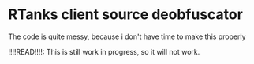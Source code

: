 # RTanks client source deobfuscator
The code is quite messy, because i don't have time to make this properly

!!!!READ!!!!: This is still work in progress, so it will not work.